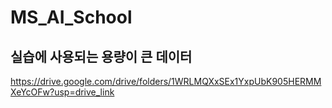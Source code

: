 # MS_AI_School

## 실습에 사용되는 용량이 큰 데이터
https://drive.google.com/drive/folders/1WRLMQXxSEx1YxpUbK905HERMMXeYcOFw?usp=drive_link
